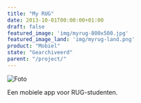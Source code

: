```yaml
---
title: "My RUG"
date: 2013-10-01T00:00:00+01:00
draft: false
featured_image: 'img/myrug-800x500.jpg'
featured_image_land: 'img/myrug-land.png'
product: "Mobiel" 
state: "Gearchiveerd"
parent: "/project/"
---
```

![Foto](/img/myrug-800x500.jpg)

Een mobiele app voor RUG-studenten.